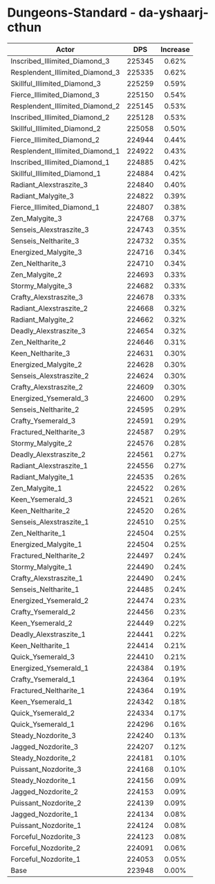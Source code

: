 # Dungeons-Standard - da-yshaarj-cthun
| Actor | DPS | Increase |
|---|:---:|:---:|
|Inscribed_Illimited_Diamond_3|225345|0.62%|
|Resplendent_Illimited_Diamond_3|225335|0.62%|
|Skillful_Illimited_Diamond_3|225259|0.59%|
|Fierce_Illimited_Diamond_3|225150|0.54%|
|Resplendent_Illimited_Diamond_2|225145|0.53%|
|Inscribed_Illimited_Diamond_2|225128|0.53%|
|Skillful_Illimited_Diamond_2|225058|0.50%|
|Fierce_Illimited_Diamond_2|224944|0.44%|
|Resplendent_Illimited_Diamond_1|224922|0.43%|
|Inscribed_Illimited_Diamond_1|224885|0.42%|
|Skillful_Illimited_Diamond_1|224884|0.42%|
|Radiant_Alexstraszite_3|224840|0.40%|
|Radiant_Malygite_3|224822|0.39%|
|Fierce_Illimited_Diamond_1|224807|0.38%|
|Zen_Malygite_3|224768|0.37%|
|Senseis_Alexstraszite_3|224743|0.35%|
|Senseis_Neltharite_3|224732|0.35%|
|Energized_Malygite_3|224716|0.34%|
|Zen_Neltharite_3|224710|0.34%|
|Zen_Malygite_2|224693|0.33%|
|Stormy_Malygite_3|224682|0.33%|
|Crafty_Alexstraszite_3|224678|0.33%|
|Radiant_Alexstraszite_2|224668|0.32%|
|Radiant_Malygite_2|224662|0.32%|
|Deadly_Alexstraszite_3|224654|0.32%|
|Zen_Neltharite_2|224646|0.31%|
|Keen_Neltharite_3|224631|0.30%|
|Energized_Malygite_2|224628|0.30%|
|Senseis_Alexstraszite_2|224624|0.30%|
|Crafty_Alexstraszite_2|224609|0.30%|
|Energized_Ysemerald_3|224600|0.29%|
|Senseis_Neltharite_2|224595|0.29%|
|Crafty_Ysemerald_3|224591|0.29%|
|Fractured_Neltharite_3|224587|0.29%|
|Stormy_Malygite_2|224576|0.28%|
|Deadly_Alexstraszite_2|224561|0.27%|
|Radiant_Alexstraszite_1|224556|0.27%|
|Radiant_Malygite_1|224535|0.26%|
|Zen_Malygite_1|224522|0.26%|
|Keen_Ysemerald_3|224521|0.26%|
|Keen_Neltharite_2|224520|0.26%|
|Senseis_Alexstraszite_1|224510|0.25%|
|Zen_Neltharite_1|224504|0.25%|
|Energized_Malygite_1|224504|0.25%|
|Fractured_Neltharite_2|224497|0.24%|
|Stormy_Malygite_1|224490|0.24%|
|Crafty_Alexstraszite_1|224490|0.24%|
|Senseis_Neltharite_1|224485|0.24%|
|Energized_Ysemerald_2|224474|0.23%|
|Crafty_Ysemerald_2|224456|0.23%|
|Keen_Ysemerald_2|224449|0.22%|
|Deadly_Alexstraszite_1|224441|0.22%|
|Keen_Neltharite_1|224414|0.21%|
|Quick_Ysemerald_3|224410|0.21%|
|Energized_Ysemerald_1|224384|0.19%|
|Crafty_Ysemerald_1|224364|0.19%|
|Fractured_Neltharite_1|224364|0.19%|
|Keen_Ysemerald_1|224342|0.18%|
|Quick_Ysemerald_2|224334|0.17%|
|Quick_Ysemerald_1|224296|0.16%|
|Steady_Nozdorite_3|224240|0.13%|
|Jagged_Nozdorite_3|224207|0.12%|
|Steady_Nozdorite_2|224181|0.10%|
|Puissant_Nozdorite_3|224168|0.10%|
|Steady_Nozdorite_1|224156|0.09%|
|Jagged_Nozdorite_2|224153|0.09%|
|Puissant_Nozdorite_2|224139|0.09%|
|Jagged_Nozdorite_1|224134|0.08%|
|Puissant_Nozdorite_1|224124|0.08%|
|Forceful_Nozdorite_3|224123|0.08%|
|Forceful_Nozdorite_2|224091|0.06%|
|Forceful_Nozdorite_1|224053|0.05%|
|Base|223948|0.00%|
